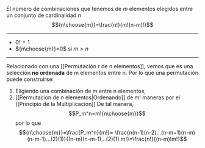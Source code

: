 El número de combinaciones que tenemos de $m$ elementos elegidos entre un conjunto de cardinalidad $n$
$${n\choose{m}}=\frac{n!}{m!(n-m)!}$$
***
- $0! = 1$
- ${n\choose{m}}=0$ si $m>n$
***
Relacionado con una [[Permutación r de n elementos]], vemos que es una selección **no ordenada** de m elementos entre n. Por lo que una permutación puede construirse:
1. Eligiendo una combinación de m entre n elementos,
2. [[Permutacion de n elementos|Ordenando]] de m! maneras por el [[Principio de la Multiplicación]]
De tal manera, $$P_m^n=m!{n\choose{m}}$$ por lo que $${n\choose{m}}=\frac{P_m^n}{m!}= \frac{n(n-1)(n-2)...(n-m+1)(n-m)(n-m-1)...(2)(1)}{(n-m)(n-m-1)...(2)(1).m!}=\frac{n!}{(n-m)!m!}$$
